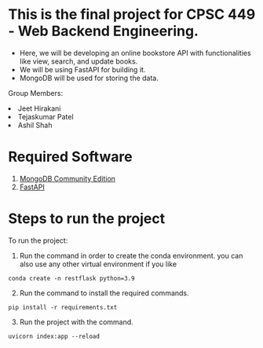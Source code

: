 # This is the final project for CPSC 449 - Web Backend Engineering. 

* Here, we will be developing an online bookstore API with functionalities like view, search, and update books. 
* We will be using FastAPI for building it.
* MongoDB will be used for storing the data.

Group Members:

<li>Jeet Hirakani</li>
<li>Tejaskumar Patel</li>
<li>Ashil Shah</li>

# Required Software
 1. [MongoDB Community Edition](https://www.mongodb.com/try/download/community) 
 2. [FastAPI](https://fastapi.tiangolo.com/lo/#installation) 

# Steps to run the project

To run the project:

1. Run the command in order to create the conda environment. you can also use any other virtual environment if you like

`conda create -n restflask python=3.9`

2. Run the command to install the required commands.

`pip install -r requirements.txt`

3. Run the project with the command.

`uvicorn index:app --reload`
